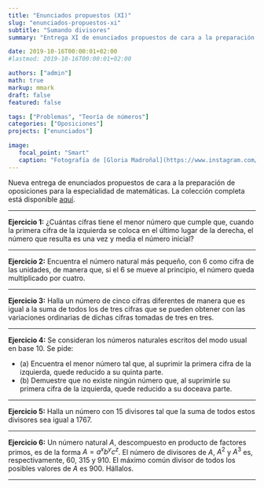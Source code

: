 ```yaml
---
title: "Enunciados propuestos (XI)"
slug: "enunciados-propuestos-xi"
subtitle: "Sumando divisores"
summary: "Entrega XI de enunciados propuestos de cara a la preparación de oposiciones en la especialidad de matemáticas."

date: 2019-10-16T00:00:01+02:00
#lastmod: 2019-10-16T00:00:01+02:00

authors: ["admin"]
math: true
markup: mmark
draft: false
featured: false

tags: ["Problemas", "Teoría de números"]
categories: ["Oposiciones"]
projects: ["enunciados"]

image:
   focal_point: "Smart"
   caption: "Fotografía de [Gloria Madroñal](https://www.instagram.com/gloria_mad/), disponible en [Instagram](https://www.instagram.com/gloria_mad/)."
---
```


Nueva entrega de enunciados propuestos de cara a la preparación de oposiciones para la especialidad de matemáticas. La colección completa está disponible [aquí](/courses/enunciados/).

---

**Ejercicio 1:** ¿Cuántas cifras tiene el menor número que cumple que, cuando la primera cifra de la izquierda se coloca en el último lugar de la derecha, el número que resulta es una vez y media el número inicial?

---

**Ejercicio 2:** Encuentra el número natural más pequeño, con $6$ como cifra de las unidades, de manera que, si el $6$ se mueve al principio, el número queda multiplicado por cuatro.

---

**Ejercicio 3:** Halla un número de cinco cifras diferentes de manera que es igual a la suma de todos los de tres cifras que se pueden obtener con las variaciones ordinarias de dichas cifras tomadas de tres en tres.

---

**Ejercicio 4:** Se consideran los números naturales escritos del modo usual en base $10$. Se pide:

- (a) Encuentra el menor número tal que, al suprimir la primera cifra de la izquierda, quede reducido a su quinta parte.
- (b) Demuestre que no existe ningún número que, al suprimirle su primera cifra de la izquierda, quede reducido a su doceava parte.

---

**Ejercicio 5:** Halla un número con $15$ divisores tal que la suma de todos estos divisores sea igual a $1767$.

---

**Ejercicio 6:** Un número natural $A$, descompuesto en producto de factores primos, es de la forma $A = a^x b^y c^z$. El número de divisores de $A$, $A^2$ y $A^3$ es, respectivamente, $60$, $315$ y $910$. El máximo común divisor de todos los posibles valores de $A$ es $900$. Hállalos.

---
